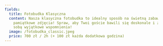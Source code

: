 ```yaml
---
fields:
  title: Fotobudka Klasyczna
  content: Nasza klasyczna fotobudka to idealny sposób na świetną zabawę i
    pamiątkowe zdjęcia! Spraw, aby Twoi goście bawili się doskonale i zabrali ze
    sobą wyjątkowe wspomnienia!
  image: /fotobudka_classic.jpeg
  price: 700 zł / 2h (+ 100 zł każda dodatkowa godzina)
---
```

